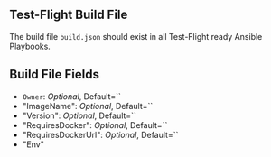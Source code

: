 Test-Flight Build File
----------------------

The build file `build.json` should exist in all Test-Flight ready Ansible Playbooks.

## Build File Fields


  - `Owner`: _Optional_, Default=``
  - "ImageName": _Optional_, Default=``
  - "Version": _Optional_, Default=``
  - "RequiresDocker": _Optional_, Default=``
  - "RequiresDockerUrl": _Optional_, Default=``
  - "Env"
